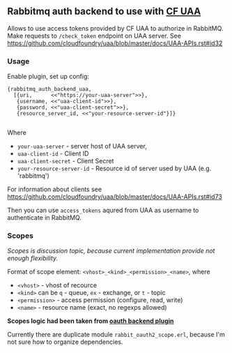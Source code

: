## Rabbitmq auth backend to use with [CF UAA](https://github.com/cloudfoundry/uaa)

Allows to use access tokens provided by CF UAA to authorize in RabbitMQ.
Make requests to `/check_token` endpoint on UAA server. See https://github.com/cloudfoundry/uaa/blob/master/docs/UAA-APIs.rst#id32

### Usage

Enable plugin, set up config:
```
{rabbitmq_auth_backend_uaa,
  [{uri,      <<"https://your-uaa-server">>},
   {username, <<"uaa-client-id">>},
   {password, <<"uaa-client-secret">>},
   {resource_server_id, <<"your-resource-server-id"}]}
   
```

Where 
- `your-uaa-server` - server host of UAA server, 
- `uaa-client-id` - Client ID
- `uaa-client-secret` - Client Secret
- `your-resource-server-id` - Resource id of server used by UAA (e.g. 'rabbitmq')

For information about clients see https://github.com/cloudfoundry/uaa/blob/master/docs/UAA-APIs.rst#id73

Then you can use `access_tokens` aqured from UAA as username to authenticate in RabbitMQ.

### Scopes

*Scopes is discussion topic, because current implementation provide not enough flexibility.*

Format of scope element: `<vhost>_<kind>_<permission>_<name>`, where

- `<vhost>` - vhost of recource
- `<kind>` can be `q` - queue, `ex` - exchange, or `t` - topic
- `<permission>` - access permission (configure, read, write)
- `<name>` - resource name (exact, no regexps allowed)

**Scopes logic had been taken from [oauth backend plugin](https://github.com/rabbitmq/rabbitmq_auth_backend_oauth)**

Currently there are duplicate module `rabbit_oauth2_scope.erl`, because I'm not sure how to organize dependencies.